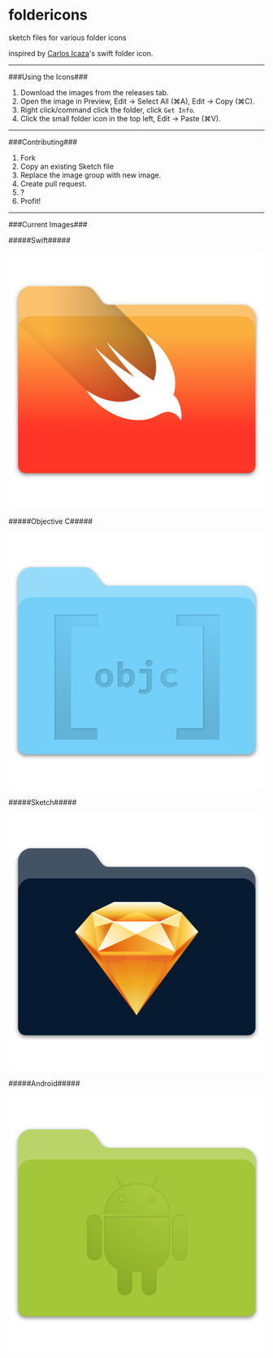 foldericons
===========

sketch files for various folder icons

inspired by [Carlos Icaza](http://www.carlosicaza.com/2014/07/16/swift-folder-icon/)'s swift folder icon.

---

###Using the Icons###

1.  Download the images from the releases tab.
2.  Open the image in Preview, Edit -> Select All (⌘A), Edit -> Copy (⌘C).
3.  Right click/command click the folder, click `Get Info`.
4.  Click the small folder icon in the top left, Edit -> Paste (⌘V).

---

###Contributing###

1.	Fork
2.	Copy an existing Sketch file
3.	Replace the image group with new image.
4.	Create pull request.
5.	?
4.	Profit!

---

###Current Images###

#####Swift#####

![](https://github.com/amonshiz/foldericons/blob/master/Icons/Swift%402x.png)

#####Objective C#####

![](https://github.com/amonshiz/foldericons/blob/master/Icons/ObjectiveC%402x.png)

#####Sketch#####

![](https://github.com/amonshiz/foldericons/blob/master/Icons/Sketch%402x.png)

#####Android#####

![](https://github.com/amonshiz/foldericons/blob/master/Icons/Android%402x.png)

